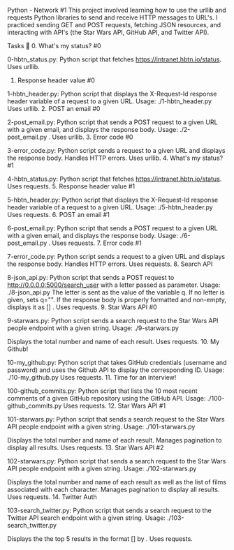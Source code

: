Python - Network #1
This project involved learning how to use the urllib and requests Python libraries to send and receive HTTP messages to URL's. I practiced sending GET and POST requests, fetching JSON resources, and interacting with API's (the Star Wars API, GitHub API, and Twitter API).

Tasks 📃
0. What's my status? #0

0-hbtn_status.py: Python script that fetches https://intranet.hbtn.io/status.
Uses urllib.
1. Response header value #0

1-hbtn_header.py: Python script that displays the X-Request-Id response header variable of a request to a given URL.
Usage: ./1-hbtn_header.py <URL>
Uses urllib.
2. POST an email #0

2-post_email.py: Python script that sends a POST request to a given URL with a given email, and displays the response body.
Usage: ./2-post_email.py <URL> <email>.
Uses urllib.
3. Error code #0

3-error_code.py: Python script sends a request to a given URL and displays the response body.
Handles HTTP errors.
Uses urllib.
4. What's my status? #1

4-hbtn_status.py: Python script that fetches https://intranet.hbtn.io/status.
Uses requests.
5. Response header value #1

5-hbtn_header.py: Python script that displays the X-Request-Id response header variable of a request to a given URL.
Usage: ./5-hbtn_header.py <URL>
Uses requests.
6. POST an email #1

6-post_email.py: Python script that sends a POST request to a given URL with a given email, and displays the response body.
Usage: ./6-post_email.py <URL> <email>.
Uses requests.
7. Error code #1

7-error_code.py: Python script sends a request to a given URL and displays the response body.
Handles HTTP errors.
Uses requests.
8. Search API

8-json_api.py: Python script that sends a POST request to http://0.0.0.0:5000/search_user with a letter passed as parameter.
Usage: ./8-json_api.py <letter>
The letter is sent as the value of the variable q.
If no letter is given, sets q="".
If the response body is properly formatted and non-empty, displays it as [<id>] <name>.
Uses requests.
9. Star Wars API #0

9-starwars.py: Python script sends a search request to the Star Wars API people endpoint with a given string.
Usage: ./9-starwars.py <search string>
Displays the total number and name of each result.
Uses requests.
10. My Github!

10-my_github.py: Python script that takes GitHub credentials (username and password) and uses the Github API to display the corresponding ID.
Usage: ./10-my_github.py <username> <password>
Uses requests.
11. Time for an interview!

100-github_commits.py: Python script that lists the 10 most recent comments of a given GitHub repository using the GitHub API.
Usage: ./100-github_commits.py <repository name> <owner name>
Uses requests.
12. Star Wars API #1

101-starwars.py: Python script that sends a search request to the Star Wars API people endpoint with a given string.
Usage: ./101-starwars.py <search string>
Displays the total number and name of each result.
Manages pagination to display all results.
Uses requests.
13. Star Wars API #2

102-starwars.py: Python script that sends a search request to the Star Wars API people endpoint with a given string.
Usage: ./102-starwars.py <search string>
Displays the total number and name of each result as well as the list of films associated with each character.
Manages pagination to display all results.
Uses requests.
14. Twitter Auth

103-search_twitter.py: Python script that sends a search request to the Twitter API search endpoint with a given string.
Usage: ./103-search_twitter.py <consumer key> <consumer secret> <search string>
Displays the the top 5 results in the format [<Tweet ID>] <Tweet text> by <Tweet owner name>.
Uses requests.
